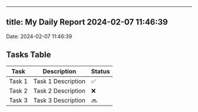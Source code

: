 
---
title: My Daily Report 2024-02-07 11:46:39
---

Date: 2024-02-07 11:46:39

## Tasks Table

| Task | Description | Status |
|------|-------------|--------|
| Task 1 | Task 1 Description | ✅ |
| Task 2 | Task 2 Description | ❌ |
| Task 3 | Task 3 Description | 🔜 |
